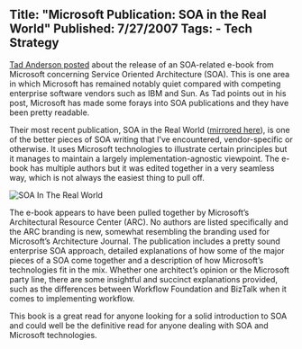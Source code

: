 Title: "Microsoft Publication: SOA in the Real World"
Published: 7/27/2007
Tags:
    - Tech Strategy
---
[Tad Anderson posted](https://realworldsa.blogspot.com/2007/07/service-oriented-architecture-soa-in.html) about the release of an SOA-related e-book from Microsoft concerning Service Oriented Architecture (SOA). This is one area in which Microsoft has remained notably quiet compared with competing enterprise software vendors such as IBM and Sun. As Tad points out in his post, Microsoft has made some forays into SOA publications and they have been pretty readable.

Their most recent publication, SOA in the Real World ([mirrored here](https://s3.amazonaws.com/s3.beckshome.com/20070727-SOA-In-The-Real-World.pdf)), is one of the better pieces of SOA writing that I’ve encountered, vendor-specific or otherwise. It uses Microsoft technologies to illustrate certain principles but it manages to maintain a largely implementation-agnostic viewpoint. The e-book has multiple authors but it was edited together in a very seamless way, which is not always the easiest thing to pull off.

![SOA In The Real World](https://s3.amazonaws.com/s3.beckshome.com/20070727-SOA-In-The-Real-World.jpg)

The e-book appears to have been pulled together by Microsoft’s Architectural Resource Center (ARC). No authors are listed specifically and the ARC branding is new, somewhat resembling the branding used for Microsoft’s Architecture Journal. The publication includes a pretty sound enterprise SOA approach, detailed explanations of how some of the major pieces of a SOA come together and a description of how Microsoft’s technologies fit in the mix. Whether one architect’s opinion or the Microsoft party line, there are some insightful and succinct explanations provided, such as the differences between Workflow Foundation and BizTalk when it comes to implementing workflow.

This book is a great read for anyone looking for a solid introduction to SOA and could well be the definitive read for anyone dealing with SOA and Microsoft technologies.